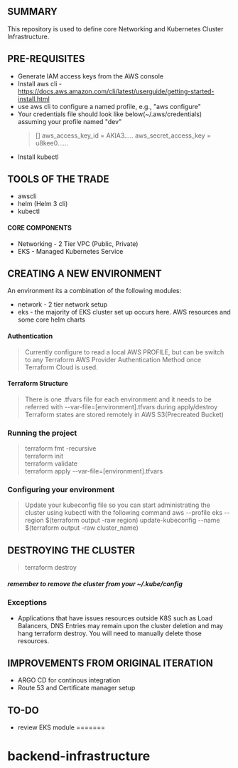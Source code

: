 ## SUMMARY

This repository is used to define core Networking and Kubernetes Cluster Infrastructure.

## PRE-REQUISITES

* Generate IAM access keys from the AWS console
* Install aws cli - https://docs.aws.amazon.com/cli/latest/userguide/getting-started-install.html
* use aws cli to configure a named profile, e.g., "aws configure"
* Your credentials file should look like below(~/.aws/credentials) assuming your profile named "dev"
    > [<profile-name>]
    > aws_access_key_id = AKIA3.....
    > aws_secret_access_key = u8kee0......
* Install kubectl


## TOOLS OF THE TRADE

* awscli
* helm (Helm 3 cli)
* kubectl


#### CORE COMPONENTS

* Networking - 2 Tier VPC (Public, Private)
* EKS - Managed Kubernetes Service


## CREATING A NEW ENVIRONMENT

An environment its a combination of the following modules:

* network  - 2 tier network setup
* eks - the majority of EKS cluster set up occurs here. AWS resources and some core helm charts


#### Authentication

> Currently configure to read a local AWS PROFILE, but can be switch to any Terraform AWS Provider Authentication Method once Terraform Cloud is used.

#### Terraform Structure

> There is one .tfvars file for each environment and it needs to be referred with --var-file=[environment].tfvars during apply/destroy
> Terraform states are stored remotely in AWS S3(Precreated Bucket)

### Running the project

> terraform fmt -recursive <br />
> terraform init  <br />
> terraform validate <br />
> terraform apply --var-file=[environment].tfvars  <br />


### Configuring your environment

> Update your kubeconfig file so you can start administrating the cluster using kubectl with the following command
> aws --profile <profile-name>  eks --region $(terraform output -raw region) update-kubeconfig --name $(terraform output -raw cluster_name)
>

## DESTROYING THE CLUSTER

> terraform destroy  <br />

##### remember to remove the cluster from your ~/.kube/config

### Exceptions
* Applications that have issues resources outside K8S such as Load Balancers, DNS Entries may remain upon the cluster deletion and may hang terraform destroy. You will need to manually delete those resources.

## IMPROVEMENTS FROM ORIGINAL ITERATION
* ARGO CD for continous integration
* Route 53 and Certificate manager setup

## TO-DO
* review EKS module
=======
# backend-infrastructure
